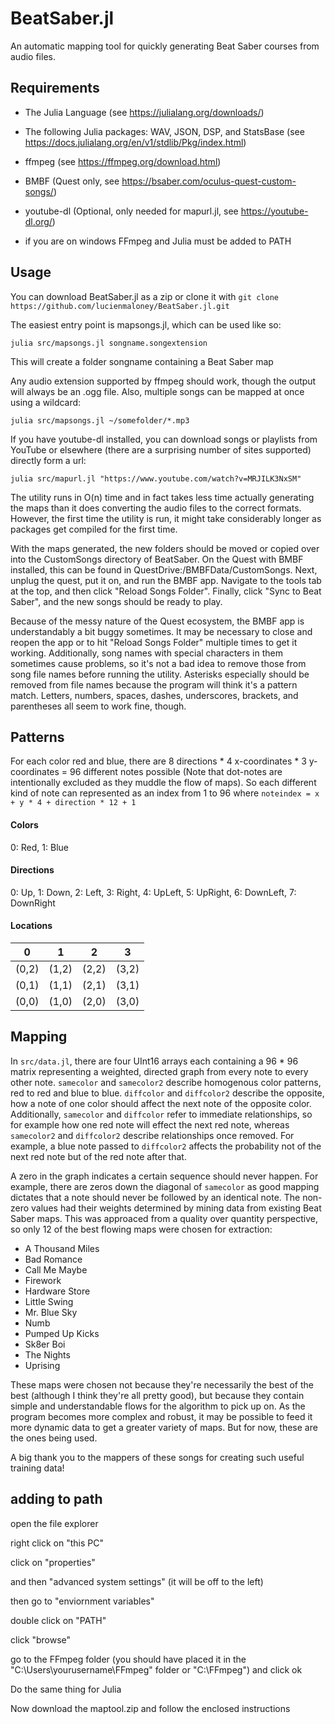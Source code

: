 # BeatSaber.jl

An automatic mapping tool for quickly generating Beat Saber courses from audio files.

## Requirements

* The Julia Language (see https://julialang.org/downloads/)
* The following Julia packages: WAV, JSON, DSP, and StatsBase (see https://docs.julialang.org/en/v1/stdlib/Pkg/index.html)
* ffmpeg (see https://ffmpeg.org/download.html)
* BMBF (Quest only, see https://bsaber.com/oculus-quest-custom-songs/)
* youtube-dl (Optional, only needed for mapurl.jl, see https://youtube-dl.org/)

* if you are on windows FFmpeg and Julia must be added to PATH 
## Usage

You can download BeatSaber.jl as a zip or clone it with `git clone https://github.com/lucienmaloney/BeatSaber.jl.git`

The easiest entry point is mapsongs.jl, which can be used like so:

`julia src/mapsongs.jl songname.songextension`

This will create a folder songname containing a Beat Saber map

Any audio extension supported by ffmpeg should work, though the output will always be an .ogg file. Also, multiple songs can be mapped at once using a wildcard:

`julia src/mapsongs.jl ~/somefolder/*.mp3`

If you have youtube-dl installed, you can download songs or playlists from YouTube or elsewhere (there are a surprising number of sites supported) directly form a url:

`julia src/mapurl.jl "https://www.youtube.com/watch?v=MRJILK3NxSM"`

The utility runs in O(n) time and in fact takes less time actually generating the maps than it does converting the audio files to the correct formats. However, the first time the utility is run, it might take considerably longer as packages get compiled for the first time.

With the maps generated, the new folders should be moved or copied over into the CustomSongs directory of BeatSaber. On the Quest with BMBF installed, this can be found in QuestDrive:/BMBFData/CustomSongs. Next, unplug the quest, put it on, and run the BMBF app. Navigate to the tools tab at the top, and then click "Reload Songs Folder". Finally, click "Sync to Beat Saber", and the new songs should be ready to play.

Because of the messy nature of the Quest ecosystem, the BMBF app is understandably a bit buggy sometimes. It may be necessary to close and reopen the app or to hit "Reload Songs Folder" multiple times to get it working. Additionally, song names with special characters in them sometimes cause problems, so it's not a bad idea to remove those from song file names before running the utility. Asterisks especially should be removed from file names because the program will think it's a pattern match. Letters, numbers, spaces, dashes, underscores, brackets, and parentheses all seem to work fine, though.

## Patterns

For each color red and blue, there are 8 directions * 4 x-coordinates * 3 y-coordinates = 96 different notes possible (Note that dot-notes are intentionally excluded as they muddle the flow of maps). So each different kind of note can represented as an index from 1 to 96 where `noteindex = x + y * 4 + direction * 12 + 1`

#### Colors
0: Red, 1: Blue

#### Directions
0: Up, 1: Down, 2: Left, 3: Right, 4: UpLeft, 5: UpRight, 6: DownLeft, 7: DownRight

#### Locations
  0   |   1   |   2   |   3
------|-------|-------|-------
(0,2) | (1,2) | (2,2) | (3,2)
(0,1) | (1,1) | (2,1) | (3,1)
(0,0) | (1,0) | (2,0) | (3,0)

## Mapping

In `src/data.jl`, there are four UInt16 arrays each containing a 96 * 96 matrix representing a weighted, directed graph from every note to every other note. `samecolor` and `samecolor2` describe homogenous color patterns, red to red and blue to blue. `diffcolor` and `diffcolor2` describe the opposite, how a note of one color should affect the next note of the opposite color. Additionally, `samecolor` and `diffcolor` refer to immediate relationships, so for example how one red note will effect the next red note, whereas `samecolor2` and `diffcolor2` describe relationships once removed. For example, a blue note passed to `diffcolor2` affects the probability not of the next red note but of the red note after that.

A zero in the graph indicates a certain sequence should never happen. For example, there are zeros down the diagonal of `samecolor` as good mapping dictates that a note should never be followed by an identical note. The non-zero values had their weights determined by mining data from existing Beat Saber maps. This was approaced from a quality over quantity perspective, so only 12 of the best flowing maps were chosen for extraction:

* A Thousand Miles
* Bad Romance
* Call Me Maybe
* Firework
* Hardware Store
* Little Swing
* Mr. Blue Sky
* Numb
* Pumped Up Kicks
* Sk8er Boi
* The Nights
* Uprising

These maps were chosen not because they're necessarily the best of the best (although I think they're all pretty good), but because they contain simple and understandable flows for the algorithm to pick up on. As the program becomes more complex and robust, it may be possible to feed it more dynamic data to get a greater variety of maps. But for now, these are the ones being used.

A big thank you to the mappers of these songs for creating such useful training data!

## adding to path

open the file explorer 

right click on "this PC"

click on "properties" 

and then "advanced system settings" (it will be off to the left)

then go to "enviornment variables"

double click on "PATH"

click "browse"

go to the FFmpeg folder (you should have placed it in the "C:\Users\yourusername\FFmpeg" folder or "C:\FFmpeg") and click ok

Do the same thing for Julia

Now download the maptool.zip and follow the enclosed instructions
